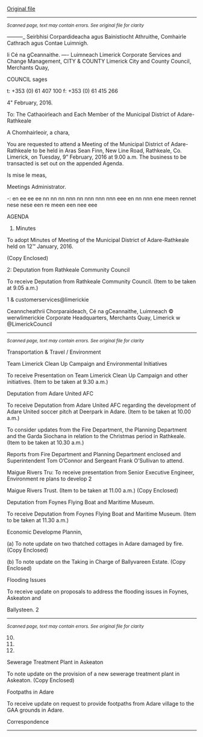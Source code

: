 [Original file](https://www.limerick.ie/sites/default/files/media/documents/2017-06/Agenda%20-%20Municipal%20District%20of%20Adare-Rathkeale%20-%209th%20February%202016.pdf)

---
*<small>Scanned page, text may contain errors. See original file for clarity</small>*  

_—_——_ Seirbhisi Corpardideacha agus Bainistiocht Athruithe,
Comhairle Cathrach agus Contae Luimnigh.

li Cé na gCeannaithe.
—- Luimneach
Limerick Corporate Services and Change Management,
CITY & COUNTY Limerick City and County Council,
Merchants Quay,

COUNCIL sages

t: +353 (0) 61 407 100
f: +353 (0) 61 415 266

4" February, 2016.

To: The Cathaoirleach and Each Member of the Municipal District of Adare-Rathkeale

A Chomhairleoir, a chara,

You are requested to attend a Meeting of the Municipal District of Adare-Rathkeale to be held in Aras
Sean Finn, New Line Road, Rathkeale, Co. Limerick, on Tuesday, 9” February, 2016 at 9.00 a.m. The
business to be transacted is set out on the appended Agenda.

Is mise le meas,

Meetings Administrator.

-: en ee ee ee nn nn nn nnn nn nnn nnn nnn eee en nn nnn ene meen rennet nese nese een re meen een nee eee

AGENDA

1. Minutes

To adopt Minutes of Meeting of the Municipal District of Adare-Rathkeale held on 12™ January,
2016.

(Copy Enclosed)

2: Deputation from Rathkeale Community Council

To receive Deputation from Rathkeale Community Council. (Item to be taken at 9.05 a.m.)

1 & customerservices@limerickie

Ceanncheathrii Chorparaideach, Cé na gCeannaithe, Luimneach © werwlimerickie
Corporate Headquarters, Merchants Quay, Limerick w @LimerickCouncil


---
*<small>Scanned page, text may contain errors. See original file for clarity</small>*  

Transportation & Travel / Environment

Team Limerick Clean Up Campaign and Environmental Initiatives

To receive Presentation on Team Limerick Clean Up Campaign and other initiatives. (Item to be
taken at 9.30 a.m.)

Deputation from Adare United AFC

To receive Deputation from Adare United AFC regarding the development of Adare United soccer
pitch at Deerpark in Adare. (Item to be taken at 10.00 a.m.)

To consider updates from the Fire Department, the Planning Department and the Garda
Siochana in relation to the Christmas period in Rathkeale. (Item to be taken at 10.30 a.m.)

Reports from Fire Department and Planning Department enclosed and Superintendent Tom
O’Connor and Sergeant Frank O’Sullivan to attend.

Maigue Rivers Tru:
To receive presentation from Senior Executive Engineer, Environment re plans to develop 2

Maigue Rivers Trust. (Item to be taken at 11.00 a.m.)
(Copy Enclosed)

Deputation from Foynes Flying Boat and Maritime Museum.

To receive Deputation from Foynes Flying Boat and Maritime Museum. (Item to be taken at
11.30 a.m.)

Economic Developme Plannin,

(a) To note update on two thatched cottages in Adare damaged by fire.
(Copy Enclosed)

(b) To note update on the Taking in Charge of Ballyvareen Estate.
(Copy Enclosed)

Flooding Issues

To receive update on proposals to address the flooding issues in Foynes, Askeaton and

Ballysteen.
2


---
*<small>Scanned page, text may contain errors. See original file for clarity</small>*  

10.

11.

12.

Sewerage Treatment Plant in Askeaton

To note update on the provision of a new sewerage treatment plant in Askeaton.
(Copy Enclosed)

Footpaths in Adare

To receive update on request to provide footpaths from Adare village to the GAA grounds in
Adare.

Correspondence


---
